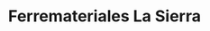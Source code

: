---
title: "Ferremateriales La Sierra"
url: /jesus-maria/ferremateriales-la-sierra/
shop: hardware
---